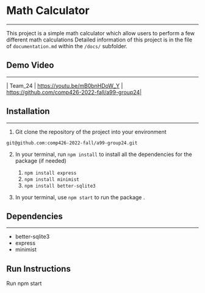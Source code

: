 # Math Calculator
---
This project is a simple math calculator which allow users to perform a few different math calculations
Detailed information of this project is in the file of `documentation.md` within the `/docs/` subfolder.

## Demo Video
---
| Team_24 | https://youtu.be/mB0bnHDoW_Y | https://github.com/comp426-2022-fall/a99-group24| 


## Installation
---

1. Git clone the repository of the project into your environment 

```
git@github.com:comp426-2022-fall/a99-group24.git
```

2. In your terminal, run `npm install` to install all the dependencies for the package 
    (if needed)
    1. `npm install express`
    2. `npm install minimist`
    3. `npm install better-sqlite3`
    
3. In your terminal, use `npm start` to run the package .


## Dependencies
---

- better-sqlite3
- express
- minimist

## Run Instructions
Run npm start
